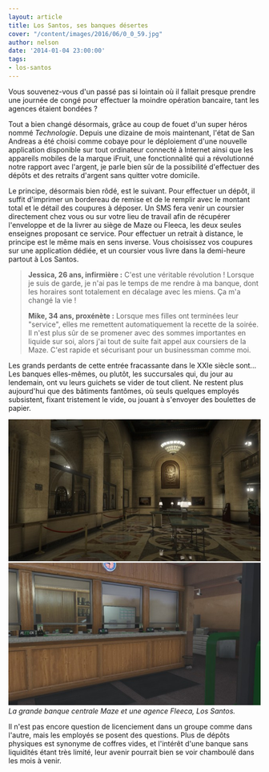 ```yaml
---
layout: article
title: Los Santos, ses banques désertes
cover: "/content/images/2016/06/0_0_59.jpg"
author: nelson
date: '2014-01-04 23:00:00'
tags:
- los-santos
---
```


Vous souvenez-vous d'un passé pas si lointain où il fallait presque prendre une journée de congé pour effectuer la moindre opération bancaire, tant les agences étaient bondées ?

Tout a bien changé désormais, grâce au coup de fouet d'un super héros nommé _Technologie_. Depuis une dizaine de mois maintenant, l'état de San Andreas a été choisi comme cobaye pour le déploiement d'une nouvelle application disponible sur tout ordinateur connecté à Internet ainsi que les appareils mobiles de la marque iFruit, une fonctionnalité qui a révolutionné notre rapport avec l'argent, je parle bien sûr de la possibilité d'effectuer des dépôts et des retraits d'argent sans quitter votre domicile.

Le principe, désormais bien rôdé, est le suivant. Pour effectuer un dépôt, il suffit d'imprimer un bordereau de remise et de le remplir avec le montant total et le détail des coupures à déposer. Un SMS fera venir un coursier directement chez vous ou sur votre lieu de travail afin de récupérer l'enveloppe et de la livrer au siège de Maze ou Fleeca, les deux seules enseignes proposant ce service. Pour effectuer un retrait à distance, le principe est le même mais en sens inverse. Vous choisissez vos coupures sur une application dédiée, et un coursier vous livre dans la demi-heure partout à Los Santos.

> **Jessica, 26 ans, infirmière :** C'est une véritable révolution ! Lorsque je suis de garde, je n'ai pas le temps de me rendre à ma banque, dont les horaires sont totalement en décalage avec les miens. Ça m'a changé la vie !
> 
> **Mike, 34 ans, proxénète :** Lorsque mes filles ont terminées leur "service", elles me remettent automatiquement la recette de la soirée. Il n'est plus sûr de se promener avec des sommes importantes en liquide sur soi, alors j'ai tout de suite fait appel aux coursiers de la Maze. C'est rapide et sécurisant pour un businessman comme moi.

Les grands perdants de cette entrée fracassante dans le XXIe siècle sont... Les banques elles-mêmes, ou plutôt, les succursales qui, du jour au lendemain, ont vu leurs guichets se vider de tout client. Ne restent plus aujourd'hui que des bâtiments fantômes, où seuls quelques employés subsistent, fixant tristement le vide, ou jouant à s'envoyer des boulettes de papier.

![](/content/images/2016/06/0_0_57.jpg)
![La grande banque centrale Maze et une agence Fleeca, Los Santos.](/content/images/2016/06/0_0%20%281%29_8.jpg)
_La grande banque centrale Maze et une agence Fleeca, Los Santos._

Il n'est pas encore question de licenciement dans un groupe comme dans l'autre, mais les employés se posent des questions. Plus de dépôts physiques est synonyme de coffres vides, et l'intérêt d'une banque sans liquidités étant très limité, leur avenir pourrait bien se voir chamboulé dans les mois à venir.